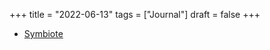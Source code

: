 +++
title = "2022-06-13"
tags = ["Journal"]
draft = false
+++

-   [Symbiote](https://www.intezer.com/blog/research/new-linux-threat-symbiote/)